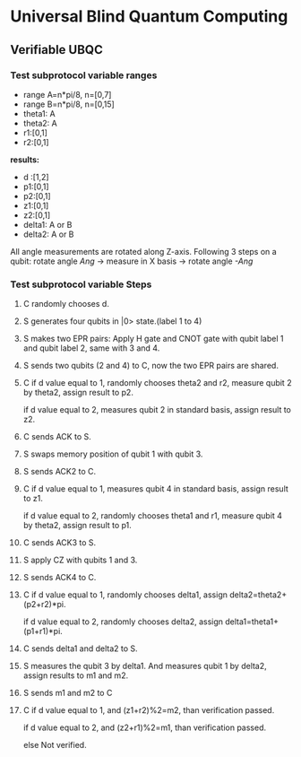 # Universal Blind Quantum Computing

## Verifiable UBQC


### Test subprotocol variable ranges
- range A=n*pi/8, n=[0,7]
- range B=n*pi/8, n=[0,15]
- theta1: A
- theta2: A
- r1:[0,1]
- r2:[0,1]

**results:**
- d :[1,2]
- p1:[0,1]
- p2:[0,1]
- z1:[0,1]
- z2:[0,1]
- delta1: A or B
- delta2: A or B

All angle measurements are rotated along Z-axis. Following 3 steps on a qubit:
rotate angle *Ang* -> measure in X basis -> rotate angle *-Ang*

### Test subprotocol variable Steps

 1. C randomly chooses d.
 2. S generates four qubits in |0> state.(label 1 to 4)
 3. S makes two EPR pairs: Apply H gate and CNOT gate with qubit label 1 and qubit label 2, same with 3 and 4.
 4. S sends two qubits (2 and 4) to C, now the two EPR pairs are shared.
 5. C if d value equal to 1, randomly chooses theta2 and r2, measure qubit 2 by theta2, assign result to p2.
 
      if d value equal to 2, measures qubit 2 in standard basis, assign result to z2.
 6. C sends ACK to S.
 7. S swaps memory position of qubit 1 with qubit 3.
 8. S sends ACK2 to C.
 9. C if d value equal to 1, measures qubit 4 in standard basis, assign result to z1.
 
      if d value equal to 2, randomly chooses theta1 and r1, measure qubit 4 by theta2, assign result to p1.
10. C sends ACK3 to S.
11. S apply CZ with qubits 1 and 3.
12. S sends ACK4 to C.
13. C if d value equal to 1, randomly chooses delta1, assign delta2=theta2+(p2+r2)*pi.

      if d value equal to 2, randomly chooses delta2, assign delta1=theta1+(p1+r1)*pi.
14. C sends delta1 and delta2 to S.
15. S measures the qubit 3 by delta1. And measures qubit 1 by delta2, assign results to m1 and m2.
16. S sends m1 and m2 to C
17. C if d value equal to 1, and (z1+r2)%2=m2, than verification passed.

      if d value equal to 2, and (z2+r1)%2=m1, than verification passed.
      
      else Not verified.
